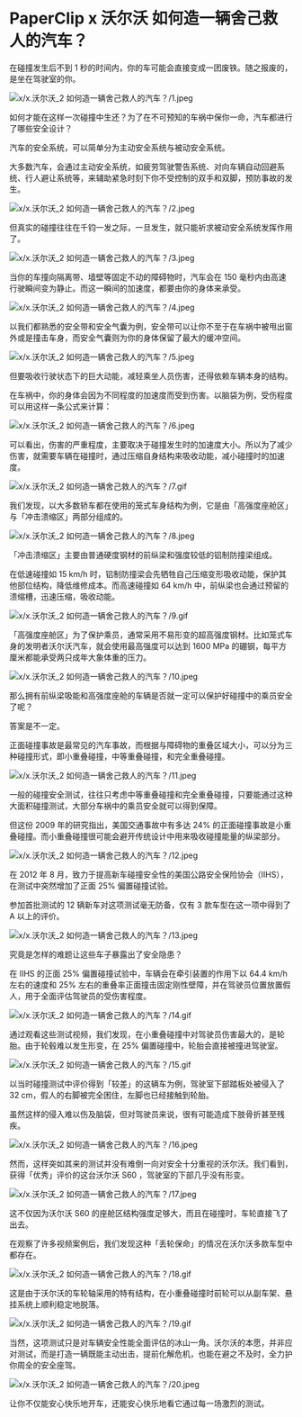 # PaperClip x 沃尔沃 如何造一辆舍己救人的汽车？

在碰撞发生后不到 1 秒的时间内，你的车可能会直接变成一团废铁。随之报废的，是坐在驾驶室的你。

![x/x.沃尔沃_2 如何造一辆舍己救人的汽车？/1.jpeg](https://cdn.jsdelivr.net/gh/ipaperclip-icu/static/image/文字稿/x/x.沃尔沃_2%20如何造一辆舍己救人的汽车？/1.jpeg)

如何才能在这样一次碰撞中生还？为了在不可预知的车祸中保你一命，汽车都进行了哪些安全设计？

汽车的安全系统，可以简单分为主动安全系统与被动安全系统。

大多数汽车，会通过主动安全系统，如疲劳驾驶警告系统、对向车辆自动回避系统、行人避让系统等，来辅助紧急时刻下你不受控制的双手和双脚，预防事故的发生。

![x/x.沃尔沃_2 如何造一辆舍己救人的汽车？/2.jpeg](https://cdn.jsdelivr.net/gh/ipaperclip-icu/static/image/文字稿/x/x.沃尔沃_2%20如何造一辆舍己救人的汽车？/2.jpeg)

但真实的碰撞往往在千钧一发之际，一旦发生，就只能祈求被动安全系统发挥作用了。

![x/x.沃尔沃_2 如何造一辆舍己救人的汽车？/3.jpeg](https://cdn.jsdelivr.net/gh/ipaperclip-icu/static/image/文字稿/x/x.沃尔沃_2%20如何造一辆舍己救人的汽车？/3.jpeg)

当你的车撞向隔离带、墙壁等固定不动的障碍物时，汽车会在 150 毫秒内由高速行驶瞬间变为静止。而这一瞬间的加速度，都要由你的身体来承受。

![x/x.沃尔沃_2 如何造一辆舍己救人的汽车？/4.jpeg](https://cdn.jsdelivr.net/gh/ipaperclip-icu/static/image/文字稿/x/x.沃尔沃_2%20如何造一辆舍己救人的汽车？/4.jpeg)

以我们都熟悉的安全带和安全气囊为例，安全带可以让你不至于在车祸中被甩出窗外或是撞击车身，而安全气囊则为你的身体保留了最大的缓冲空间。

![x/x.沃尔沃_2 如何造一辆舍己救人的汽车？/5.jpeg](https://cdn.jsdelivr.net/gh/ipaperclip-icu/static/image/文字稿/x/x.沃尔沃_2%20如何造一辆舍己救人的汽车？/5.jpeg)

但要吸收行驶状态下的巨大动能，减轻乘坐人员伤害，还得依赖车辆本身的结构。

在车祸中，你的身体会因为不同程度的加速度而受到伤害。以脑袋为例，受伤程度可以用这样一条公式来计算：

![x/x.沃尔沃_2 如何造一辆舍己救人的汽车？/6.jpeg](https://cdn.jsdelivr.net/gh/ipaperclip-icu/static/image/文字稿/x/x.沃尔沃_2%20如何造一辆舍己救人的汽车？/6.jpeg)

可以看出，伤害的严重程度，主要取决于碰撞发生时的加速度大小。所以为了减少伤害，就需要车辆在碰撞时，通过压缩自身结构来吸收动能，减小碰撞时的加速度。

![x/x.沃尔沃_2 如何造一辆舍己救人的汽车？/7.gif](https://cdn.jsdelivr.net/gh/ipaperclip-icu/static/image/文字稿/x/x.沃尔沃_2%20如何造一辆舍己救人的汽车？/7.gif)

我们发现，以大多数轿车都在使用的笼式车身结构为例，它是由「高强度座舱区」与「冲击溃缩区」两部分组成的。

![x/x.沃尔沃_2 如何造一辆舍己救人的汽车？/8.jpeg](https://cdn.jsdelivr.net/gh/ipaperclip-icu/static/image/文字稿/x/x.沃尔沃_2%20如何造一辆舍己救人的汽车？/8.jpeg)

「冲击溃缩区」主要由普通硬度钢材的前纵梁和强度较低的铝制防撞梁组成。

在低速碰撞如 15 km/h 时，铝制防撞梁会先牺牲自己压缩变形吸收动能，保护其他部位结构，降低维修成本。而高速碰撞如 64 km/h 中，前纵梁也会通过预留的溃缩槽，迅速压缩，吸收动能。

![x/x.沃尔沃_2 如何造一辆舍己救人的汽车？/9.gif](https://cdn.jsdelivr.net/gh/ipaperclip-icu/static/image/文字稿/x/x.沃尔沃_2%20如何造一辆舍己救人的汽车？/9.gif)

「高强度座舱区」为了保护乘员，通常采用不易形变的超高强度钢材。比如笼式车身的发明者沃尔沃汽车，就会使用最高强度可以达到 1600 MPa 的硼钢，每平方厘米都能承受两只成年大象体重的压力。

![x/x.沃尔沃_2 如何造一辆舍己救人的汽车？/10.jpeg](https://cdn.jsdelivr.net/gh/ipaperclip-icu/static/image/文字稿/x/x.沃尔沃_2%20如何造一辆舍己救人的汽车？/10.jpeg)

那么拥有前纵梁吸能和高强度座舱的车辆是否就一定可以保护好碰撞中的乘员安全了呢？

答案是不一定。

正面碰撞事故是最常见的汽车事故，而根据与障碍物的重叠区域大小，可以分为三种碰撞形式，即小重叠碰撞，中等重叠碰撞，和完全重叠碰撞。

![x/x.沃尔沃_2 如何造一辆舍己救人的汽车？/11.jpeg](https://cdn.jsdelivr.net/gh/ipaperclip-icu/static/image/文字稿/x/x.沃尔沃_2%20如何造一辆舍己救人的汽车？/11.jpeg)

一般的碰撞安全测试，往往只考虑中等重叠碰撞和完全重叠碰撞，只要能通过这种大面积碰撞测试，大部分车祸中的乘员安全就可以得到保障。

但这份 2009 年的研究指出，美国交通事故中有多达 24% 的正面碰撞事故是小重叠碰撞。而小重叠碰撞很可能会避开传统设计中用来吸收碰撞能量的纵梁部分。

![x/x.沃尔沃_2 如何造一辆舍己救人的汽车？/12.jpeg](https://cdn.jsdelivr.net/gh/ipaperclip-icu/static/image/文字稿/x/x.沃尔沃_2%20如何造一辆舍己救人的汽车？/12.jpeg)

在 2012 年 8 月，致力于提高新车碰撞安全性的美国公路安全保险协会（IIHS），在测试中突然增加了正面 25% 偏置碰撞试验。

参加首批测试的 12 辆新车对这项测试毫无防备，仅有 3 款车型在这一项中得到了 A 以上的评价。

![x/x.沃尔沃_2 如何造一辆舍己救人的汽车？/13.jpeg](https://cdn.jsdelivr.net/gh/ipaperclip-icu/static/image/文字稿/x/x.沃尔沃_2%20如何造一辆舍己救人的汽车？/13.jpeg)

究竟是怎样的难题让这些车子暴露出了安全隐患？

在 IIHS 的正面 25% 偏置碰撞试验中，车辆会在牵引装置的作用下以 64.4 km/h 左右的速度和 25% 左右的重叠率正面撞击固定刚性壁障，并在驾驶员位置放置假人，用于全面评估驾驶员的受伤害程度。

![x/x.沃尔沃_2 如何造一辆舍己救人的汽车？/14.gif](https://cdn.jsdelivr.net/gh/ipaperclip-icu/static/image/文字稿/x/x.沃尔沃_2%20如何造一辆舍己救人的汽车？/14.gif)

通过观看这些测试视频，我们发现，在小重叠碰撞中对驾驶员伤害最大的，是轮胎。由于轮毂难以发生形变，在 25% 偏置碰撞中，轮胎会直接被撞进驾驶室。

![x/x.沃尔沃_2 如何造一辆舍己救人的汽车？/15.gif](https://cdn.jsdelivr.net/gh/ipaperclip-icu/static/image/文字稿/x/x.沃尔沃_2%20如何造一辆舍己救人的汽车？/15.gif)

以当时碰撞测试中评价得到「较差」的这辆车为例，驾驶室下部踏板处被侵入了 32 cm，假人的右脚被完全困住，左脚也已经接触到轮胎。

虽然这样的侵入难以伤及脑袋，但对驾驶员来说，很有可能造成下肢骨折甚至残疾。

![x/x.沃尔沃_2 如何造一辆舍己救人的汽车？/16.jpeg](https://cdn.jsdelivr.net/gh/ipaperclip-icu/static/image/文字稿/x/x.沃尔沃_2%20如何造一辆舍己救人的汽车？/16.jpeg)

然而，这样突如其来的测试并没有难倒一向对安全十分重视的沃尔沃。我们看到，获得「优秀」评价的这台沃尔沃 S60 ，驾驶室的下部几乎没有形变。

![x/x.沃尔沃_2 如何造一辆舍己救人的汽车？/17.jpeg](https://cdn.jsdelivr.net/gh/ipaperclip-icu/static/image/文字稿/x/x.沃尔沃_2%20如何造一辆舍己救人的汽车？/17.jpeg)

这不仅因为沃尔沃 S60 的座舱区结构强度足够大，而且在碰撞时，车轮直接飞了出去。

在观察了许多视频案例后，我们发现这种「丢轮保命」的情况在沃尔沃多款车型中都存在。

![x/x.沃尔沃_2 如何造一辆舍己救人的汽车？/18.gif](https://cdn.jsdelivr.net/gh/ipaperclip-icu/static/image/文字稿/x/x.沃尔沃_2%20如何造一辆舍己救人的汽车？/18.gif)

这是由于沃尔沃的车轮轴采用的特有结构，在小重叠碰撞时前轮可以从副车架、悬挂系统上顺利稳定地脱落。

![x/x.沃尔沃_2 如何造一辆舍己救人的汽车？/19.gif](https://cdn.jsdelivr.net/gh/ipaperclip-icu/static/image/文字稿/x/x.沃尔沃_2%20如何造一辆舍己救人的汽车？/19.gif)

当然，这项测试只是对车辆安全性能全面评估的冰山一角。沃尔沃的本愿，并非应对测试，而是打造一辆既能主动出击，提前化解危机，也能在避之不及时，全力护你周全的安全座驾。

![x/x.沃尔沃_2 如何造一辆舍己救人的汽车？/20.jpeg](https://cdn.jsdelivr.net/gh/ipaperclip-icu/static/image/文字稿/x/x.沃尔沃_2%20如何造一辆舍己救人的汽车？/20.jpeg)

让你不仅能安心快乐地开车，还能安心快乐地看它通过每一场激烈的测试。

[^1]:冈 克己，东出隼机. (1996). 汽车安全技术. 机械工业出版社.
[^2]:刘欢. (2019). 中国体征假人坐姿对正面碰撞中上躯干响应及损伤影响的研究. 吉林大学.
[^3]:IIHS. (2012). Small Overlap Frontal Crashworthiness Evaluation Crash Test Protocol (Version I). iihs.org.
[^4]:IIHS. (2017). Small Overlap Frontal Crashworthiness Evaluation Rating Protocol (Version V). iihs.org.
[^5]:Matthew Brumbelow, David S. Zuby. (2009). Impact and Injury Patterns in Frontal Crashes of Vehicles with Good Ratings for Frontal Crash Protection. Insurance Institute for Highway Safety.
